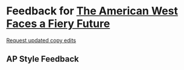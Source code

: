 # Feedback for [The American West Faces a Fiery Future](https://annikamcginnis.github.io/portfolio/wildfires-fema/)

[Request updated copy edits](https://github.com/jsoma/data-studio-projects-2024/issues/new/choose)

## AP Style Feedback

